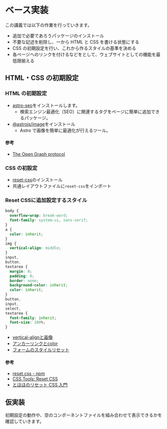 # ベース実装

この講義では以下の作業を行っていきます。

- 追加で必要であろうパッケージのインストール
- 不要な記述を削除し、一から HTML と CSS を書ける状態にする
- CSS の初期設定を行い、これから作るスタイルの基準を決める
- 各ページへのリンクを付けるなどをとして、ウェブサイトとしての機能を最低限揃える

## HTML・CSS の初期設定

### HTML の初期設定

- [astro-seo](https://github.com/jonasmerlin/astro-seo)をインストールします。
  - 検索エンジン最適化（SEO）に関連するタグをページに簡単に追加できるパッケージ。
- [@astrojs/image](https://github.com/withastro/astro/tree/main/packages/integrations/image/)をインストール
  - Astro で画像を簡単に最適化が行えるツール。

#### 参考

- [The Open Graph protocol](https://ogp.me/)

### CSS の初設定

- [reset-css](https://www.npmjs.com/package/reset-css)のインストール
- 共通レイアウトファイルに`reset-css`をインポート

### Reset CSSに追加設定するスタイル

```css
body {
  overflow-wrap: break-word;
  font-family: system-ui, sans-serif;
}
a {
  color: inherit;
}
img {
  vertical-align: middle;
}
input,
button,
textarea {
  margin: 0;
  padding: 0;
  border: none;
  background-color: inherit;
  color: inherit;
}
button,
input,
select,
textarea {
  font-family: inherit;
  font-size: 100%;
}
```

- [vertical-alignと画像](https://codepen.io/kgsi/pen/xxaRGMO)
- [アンカーリンクとcolor](https://codepen.io/kgsi/pen/mdGOeVK)
- [フォームのスタイルリセット](https://codepen.io/kgsi/pen/zYJovBo)

#### 参考

- [reset.css - npm](https://www.npmjs.com/package/reset-css)
- [CSS Tools: Reset CSS](https://meyerweb.com/eric/tools/css/reset/)
- [とほほのリセット CSS 入門](https://www.tohoho-web.com/ex/reset-css.html)

## 仮実装

初期設定の動作や、空のコンポーネントファイルを組み合わせて表示できるかを確認していきます。
